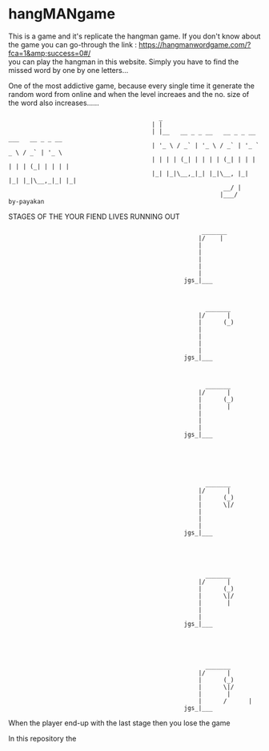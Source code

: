 # hangMANgame
This is a game and it's replicate the hangman game. If you don't know about the game you can go-through the 
                link : https://hangmanwordgame.com/?fca=1&amp;success=0#/   
you can play the hangman in this website. Simply you have to find the missed word by one by one letters...

One of the most addictive game, because every single time it generate the random word from online and when the level increaes and the no. size of the word also increases......


                                              _
                                            | |
                                            | |__   __ _ _ __   __ _ _ __ ___   __ _ _ __
                                            | '_ \ / _` | '_ \ / _` | '_ ` _ \ / _` | '_ \
                                            | | | | (_| | | | | (_| | | | | | | (_| | | | |
                                            |_| |_|\__,_|_| |_|\__, |_| |_| |_|\__,_|_| |_|
                                                                __/ |
                                                               |___/             by-payakan



STAGES OF THE YOUR FIEND LIVES RUNNING OUT

                                                          _______            
                                                         |/    |
                                                         |
                                                         |
                                                         |
                                                         |
                                                         |
                                                     jgs_|___   



                                                           _______
                                                         |/      |
                                                         |      (_)
                                                         |
                                                         |
                                                         |
                                                         |
                                                     jgs_|___



                                                           _______
                                                         |/      |
                                                         |      (_)
                                                         |       |
                                                         |
                                                         |
                                                         |
                                                     jgs_|___






                                                           _______
                                                         |/      |
                                                         |      (_)
                                                         |      \|/
                                                         |
                                                         |
                                                         |
                                                     jgs_|___





                                                           _______
                                                         |/      |
                                                         |      (_)
                                                         |      \|/
                                                         |       |
                                                         |
                                                         |
                                                     jgs_|___





                                                           _______
                                                         |/      |
                                                         |      (_)
                                                         |      \|/
                                                         |       |
                                                         |      /      |
                                                     jgs_|___

 
 
 
 
 When the player end-up with the last stage then you lose the game 
 
 
 
 In this repository the 
